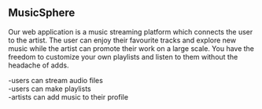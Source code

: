 ## MusicSphere

Our web application is a music streaming platform which connects the user to the artist. The user can enjoy their favourite tracks and explore new music while the artist can promote their work on a large scale. You have the freedom to customize your own playlists and listen to them without the headache of adds.<br>

-users can stream audio files<br>
-users can make playlists<br>
-artists can add music to their profile<br>
